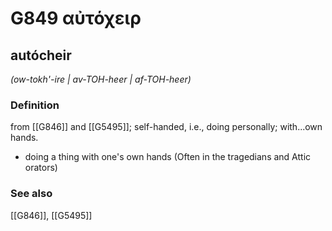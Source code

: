 # G849 αὐτόχειρ

## autócheir

_(ow-tokh'-ire | av-TOH-heer | af-TOH-heer)_

### Definition

from [[G846]] and [[G5495]]; self-handed, i.e., doing personally; with...own hands.

- doing a thing with one's own hands (Often in the tragedians and Attic orators)

### See also

[[G846]], [[G5495]]

